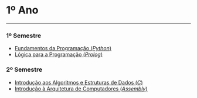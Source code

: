 # 1º Ano
---
### 1º Semestre
+ [Fundamentos da Programação (*Python*)](https://github.com/FranciscoTGouveia/ProjetosIST/tree/main/1%C2%BAAno/Fundamentos%20da%20Programa%C3%A7%C3%A3o)
+ [Lógica para a Programação (*Prolog*)](https://github.com/FranciscoTGouveia/ProjetosIST/tree/main/1%C2%BAAno/L%C3%B3gica%20para%20a%20Programa%C3%A7%C3%A3o)
### 2º Semestre
+ [Introdução aos Algoritmos e Estruturas de Dados (*C*)](https://github.com/FranciscoTGouveia/ProjetosIST/tree/master/1ºAno)
+ [Introdução à Arquitetura de Computadores (*Assembly*)](https://github.com/FranciscoTGouveia/ProjetosIST/tree/master/1ºAno)
